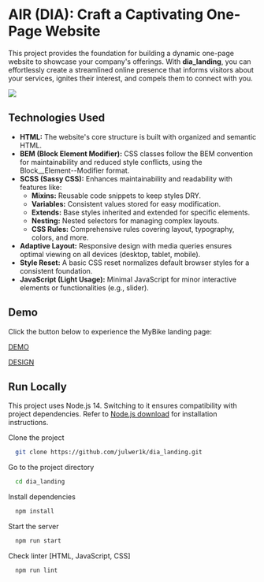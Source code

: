 
# AIR (DIA): Craft a Captivating One-Page Website

This project provides the foundation for building a dynamic one-page website to showcase your company's offerings. With **dia_landing**, you can effortlessly create a streamlined online presence that informs visitors about your services, ignites their interest, and compels them to connect with you.

![](./src/images/example.gif)
## Technologies Used
- **HTML:** The website's core structure is built with organized and semantic HTML.
- **BEM (Block Element Modifier):** CSS classes follow the BEM convention for maintainability and reduced style conflicts, using the Block__Element--Modifier format.
- **SCSS (Sassy CSS):** Enhances maintainability and readability with features like:
  - **Mixins:** Reusable code snippets to keep styles DRY.
  - **Variables:** Consistent values stored for easy modification.
  - **Extends:** Base styles inherited and extended for specific elements.
  - **Nesting:** Nested selectors for managing complex layouts.
  - **CSS Rules:** Comprehensive rules covering layout, typography, colors, and more.
- **Adaptive Layout:** Responsive design with media queries ensures optimal viewing on all devices (desktop, tablet, mobile).
- **Style Reset:** A basic CSS reset normalizes default browser styles for a consistent foundation.
- **JavaScript (Light Usage):** Minimal JavaScript for minor interactive elements or functionalities (e.g., slider).
## Demo

Click the button below to experience the MyBike landing page:

[DEMO](https://julwer1k.github.io/dia_landing/)

[DESIGN](https://www.figma.com/design/7qwsWggv9BAxMi2VPhBuPr/Air-(formerly-Dia))
## Run Locally

This project uses Node.js 14. Switching to it ensures compatibility with project dependencies. Refer to [Node.js download](https://nodejs.org/en/blog/release/v14.21.3) for installation instructions.

Clone the project

```bash
  git clone https://github.com/julwer1k/dia_landing.git
```

Go to the project directory

```bash
  cd dia_landing
```

Install dependencies

```bash
  npm install
```

Start the server

```bash
  npm run start
```

Check linter [HTML, JavaScript, CSS]

```bash
  npm run lint
```


